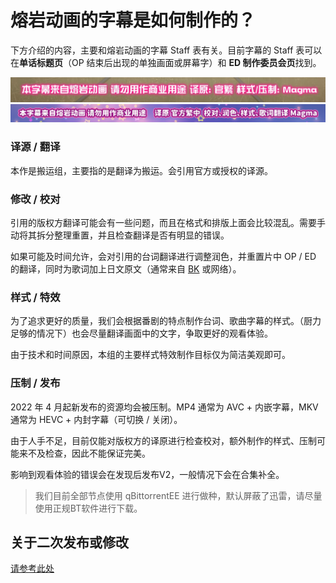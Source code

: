 # 熔岩动画的字幕是如何制作的？

下方介绍的内容，主要和熔岩动画的字幕 Staff 表有关。目前字幕的 Staff 表可以在**单话标题页**（OP 结束后出现的单独画面或屏幕字）和 **ED 制作委员会页**找到。

![img](image/how/1652025390293.png)![](image/how/1652025452182.png)

### 译源 / 翻译

本作是搬运组，主要指的是翻译为搬运。会引用官方或授权的译源。

### 修改 / 校对

引用的版权方翻译可能会有一些问题，而且在格式和排版上面会比较混乱。需要手动将其拆分整理重置，并且检查翻译是否有明显的错误。

如果可能及时间允许，会对引用的台词翻译进行调整润色，并重置片中 OP / ED 的翻译，同时为歌词加上日文原文（通常来自 [BK](https://zh.moegirl.org.cn/%E5%B0%8F%E5%86%8C%E5%AD%90) 或网络）。

### 样式 / 特效

为了追求更好的质量，我们会根据番剧的特点制作台词、歌曲字幕的样式。（厨力足够的情况下）也会尽量翻译画面中的文字，争取更好的观看体验。

由于技术和时间原因，本组的主要样式特效制作目标仅为简洁美观即可。

### 压制 / 发布

2022 年 4 月起新发布的资源均会被压制。MP4 通常为 AVC + 内嵌字幕，MKV 通常为 HEVC + 内封字幕（可切换 / 关闭）。

由于人手不足，目前仅能对版权方的译原进行检查校对，额外制作的样式、压制可能来不及检查，因此不能保证完美。

影响到观看体验的错误会在发现后发布V2，一般情况下会在合集补全。

> 我们目前全部节点使用 qBittorrentEE 进行做种，默认屏蔽了迅雷，请尽量使用正规BT软件进行下载。

## 关于二次发布或修改

[请参考此处](/?id=其他)
